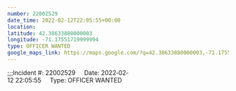 ```yaml
---
number: 22002529
date_time: 2022-02-12T22:05:55+00:00
location: 
latitude: 42.38633880000003
longitude: -71.17551719999994
type: OFFICER WANTED
google_maps_link: https://maps.google.com/?q=42.38633880000003,-71.17551719999994
---
```


;;;Incident #: 22002529     Date: 2022‐02‐12 22:05:55     Type: OFFICER WANTED
